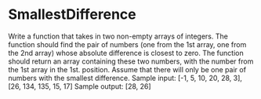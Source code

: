 # SmallestDifference

Write a function that takes in two non-empty arrays of integers. The function should find the pair of numbers (one from the 1st array, one from the 2nd array)
whose absolute difference is closest to zero. The function should return an array containing these two numbers, with the number from the 1st array in the 1st.
position. Assume that there will only be one pair of numbers with the smallest difference.
Sample input: [-1, 5, 10, 20, 28, 3], [26, 134, 135, 15, 17]
Sample output: [28, 26]
